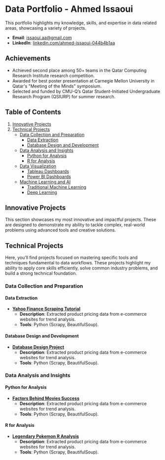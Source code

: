 # Data Portfolio - Ahmed Issaoui

This portfolio highlights my knowledge, skills, and expertise in data related areas, showcasing a variety of projects.

- **Email**: [issaoui.aa@gmail.com](issaoui.aa@gmail.com)
- **LinkedIn**: [linkedin.com/ahmed-issaoui-044b4b1aa](https://www.linkedin.com/in/ahmed-issaoui-044b4b1aa/)

## Achievements
- Achieved second place among 50+ teams in the Qatar Computing Research Institute research competition.
- Awarded for best poster presentation at Carnegie Mellon University in Qatar's "Meeting of the Minds" symposium.
- Selected and funded by CMU-Q’s Qatar Student-Initiated Undergraduate Research Program (QSIURP) for summer research.

## Table of Contents
1. [Innovative Projects](#innovative-projects)
2. [Technical Projects](#technical-projects)
   - [Data Collection and Preparation](#data-collection-and-preparation)
     - [Data Extraction](#data-extraction)
     - [Database Design and Development](#database-design-and-development)
   - [Data Analysis and Insights](#data-analysis-and-insights)
     - [Python for Analysis](#python-for-analysis)
     - [R for Analysis](#r-for-analysis)
   - [Data Visualization](#data-visualization)
     - [Tableau Dashboards](#tableau-dashboards)
     - [Power BI Dashboards](#power-bi-dashboards)
   - [Machine Learning and AI](#machine-learning-and-ai)
     - [Traditional Machine Learning](#traditional-machine-learning)
     - [Deep Learning](#deep-learning)

## Innovative Projects
This section showcases my most innovative and impactful projects. These are designed to demonstrate my ability to tackle complex, real-world problems using advanced tools and creative solutions.

## Technical Projects
Here, you’ll find projects focused on mastering specific tools and techniques fundamental to data workflows. These projects highlight my ability to apply core skills efficiently, solve common industry problems, and build a strong technical foundation.

### Data Collection and Preparation
#### Data Extraction
- **[Yahoo Finance Scraping Tutorial](https://github.com/Issaoui-Ahmed/YFinance-Scraping-Tutorial)**  
  - **Description**: Extracted product pricing data from e-commerce websites for trend analysis.  
  - **Tools**: Python (Scrapy, BeautifulSoup).
#### Database Design and Development
- **[Database Design Project](https://github.com/Issaoui-Ahmed/Database-Design-Project)**  
  - **Description**: Extracted product pricing data from e-commerce websites for trend analysis.  
  - **Tools**: Python (Scrapy, BeautifulSoup).
 ### Data Analysis and Insights
  #### Python for Analysis
  - **[Factors Behind Movies Success](https://github.com/Issaoui-Ahmed/Factors-Behind-Movie-Success.git)**  
    - **Description**: Extracted product pricing data from e-commerce websites for trend analysis.  
    - **Tools**: Python (Scrapy, BeautifulSoup).
  #### R for Analysis
  - **[Legendary Pokemon R Analysis](https://github.com/Issaoui-Ahmed/Legendary-Pokemon-R-Analysis.git)**  
    - **Description**: Extracted product pricing data from e-commerce websites for trend analysis.  
    - **Tools**: Python (Scrapy, BeautifulSoup).

 
